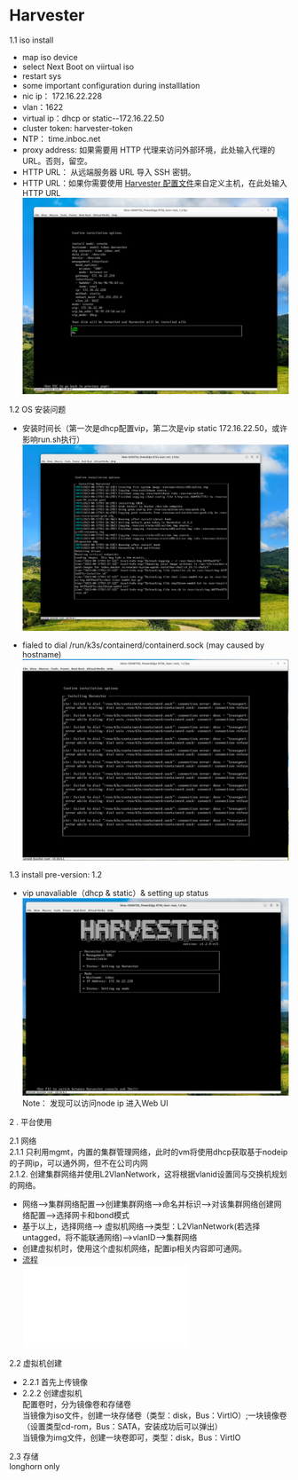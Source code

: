 # Harvester

1.1  iso install  
- map iso device
- select Next Boot on viirtual iso  
- restart sys  
- some important configuration during installlation  
- nic ip： 172.16.22.228  
- vlan：1622  
- virtual ip：dhcp  or static--172.16.22.50  
- cluster token: harvester-token  
- NTP： time.inboc.net  
- proxy address: 如果需要用 HTTP 代理来访问外部环境，此处输入代理的 URL。否则，留空。  
- HTTP URL： 从远端服务器 URL 导入 SSH 密钥。  
- HTTP URL：如果你需要使用 [Harvester 配置文件](https://docs.harvesterhci.io/zh/v1.1/install/harvester-configuration)来自定义主机，在此处输入 HTTP URL  
![|900](attachments/harvester-insatll-selection.png)  

1.2 OS 安装问题
 - 安装时间长（第一次是dhcp配置vip，第二次是vip static 172.16.22.50，或许影响run.sh执行）  
     ![|900](attachments/harvester-install-pause.png)

- fialed to dial /run/k3s/containerd/containerd.sock (may caused by hostname)  
      ![|900](attachments/k3s-containerd-connection-failed.png)

1.3 install pre-version: 1.2
- vip unavaliable（dhcp & static）& setting up status  
![|900](attachments/url-unavailable.png)  
Note：  发现可以访问node ip 进入Web UI

2 . 平台使用  

2.1 网络  
2.1.1 只利用mgmt，内置的集群管理网络，此时的vm将使用dhcp获取基于nodeip的子网ip，可以通外网，但不在公司内网  
2.1.2. 创建集群网络并使用L2VlanNetwork，这将根据vlanid设置同与交换机规划的网络。  
  - 网络-->集群网络配置-->创建集群网络-->命名并标识-->对该集群网络创建网络配置-->选择网卡和bond模式  
  - 基于以上，选择网络--> 虚拟机网络-->类型：L2VlanNetwork(若选择untagged，将不能联通网络)-->vlanID-->集群网络  
  - 创建虚拟机时，使用这个虚拟机网络，配置ip相关内容即可通网。  
  - [流程](https://app.tango.us/app/workflow/Harvester-NetWork-5d7271ea5ed24935a0612bccd0eba2bb)  
    ![创建的流程图pdf](attachments/Harvester%20NetWork.pdf)  

2.2 虚拟机创建  
  - 2.2.1 首先上传镜像  
  - 2.2.2 创建虚拟机  
		配置卷时，分为镜像卷和存储卷  
		当镜像为iso文件，创建一块存储卷（类型：disk，Bus：VirtIO）;一块镜像卷（设置类型cd-rom，Bus：SATA，安装成功后可以弹出）  
		当镜像为img文件，创建一块卷即可，类型：disk，Bus：VirtIO  

2.3 存储  
	longhorn only  
